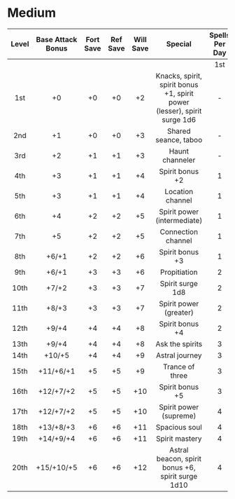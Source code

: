 # Medium
| Level | Base Attack Bonus | Fort Save | Ref Save | Will Save |                                  Special                                 | Spells Per Day |     |     |     |
|:-----:|:-----------------:|:---------:|:--------:|:---------:|:------------------------------------------------------------------------:|:--------------:|:---:|:---:|:---:|
|       |                   |           |          |           |                                                                          |       1st      | 2nd | 3rd | 4th |
|  1st  |         +0        |     +0    |    +0    |     +2    | Knacks, spirit, spirit bonus +1, spirit power (lesser), spirit surge 1d6 |        -       |  -  |  -  |  -  |
|  2nd  |         +1        |     +0    |    +0    |     +3    |                           Shared seance, taboo                           |        -       |  -  |  -  |  -  |
|  3rd  |         +2        |     +1    |    +1    |     +3    |                              Haunt channeler                             |        -       |  -  |  -  |  -  |
|  4th  |         +3        |     +1    |    +1    |     +4    |                              Spirit bonus +2                             |        1       |  -  |  -  |  -  |
|  5th  |         +3        |     +1    |    +1    |     +4    |                             Location channel                             |        1       |  -  |  -  |  -  |
|  6th  |         +4        |     +2    |    +2    |     +5    |                        Spirit power (intermediate)                       |        1       |  -  |  -  |  -  |
|  7th  |         +5        |     +2    |    +2    |     +5    |                            Connection channel                            |        1       |  1  |  -  |  -  |
|  8th  |       +6/+1       |     +2    |    +2    |     +6    |                              Spirit bonus +3                             |        1       |  1  |  -  |  -  |
|  9th  |       +6/+1       |     +3    |    +3    |     +6    |                               Propitiation                               |        2       |  1  |  -  |  -  |
|  10th |       +7/+2       |     +3    |    +3    |     +7    |                             Spirit surge 1d8                             |        2       |  1  |  1  |  -  |
|  11th |       +8/+3       |     +3    |    +3    |     +7    |                          Spirit power (greater)                          |        2       |  1  |  1  |  -  |
|  12th |       +9/+4       |     +4    |    +4    |     +8    |                              Spirit bonus +4                             |        2       |  2  |  1  |  -  |
|  13th |       +9/+4       |     +4    |    +4    |     +8    |                              Ask the spirits                             |        3       |  2  |  1  |  1  |
|  14th |       +10/+5      |     +4    |    +4    |     +9    |                              Astral journey                              |        3       |  2  |  1  |  1  |
|  15th |     +11/+6/+1     |     +5    |    +5    |     +9    |                              Trance of three                             |        3       |  2  |  2  |  1  |
|  16th |     +12/+7/+2     |     +5    |    +5    |    +10    |                              Spirit bonus +5                             |        3       |  3  |  2  |  1  |
|  17th |     +12/+7/+2     |     +5    |    +5    |    +10    |                          Spirit power (supreme)                          |        4       |  3  |  2  |  1  |
|  18th |     +13/+8/+3     |     +6    |    +6    |    +11    |                               Spacious soul                              |        4       |  3  |  2  |  2  |
|  19th |     +14/+9/+4     |     +6    |    +6    |    +11    |                              Spirit mastery                              |        4       |  3  |  3  |  2  |
|  20th |     +15/+10/+5    |     +6    |    +6    |    +12    |             Astral beacon, spirit bonus +6, spirit surge 1d10            |        4       |  4  |  3  |  2  |